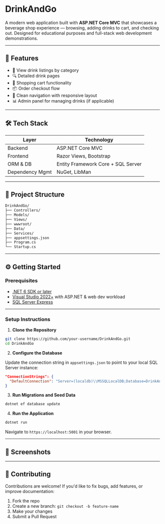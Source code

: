 # DrinkAndGo

A modern web application built with **ASP.NET Core MVC** that showcases a beverage shop experience — browsing, adding drinks to cart, and checking out. Designed for educational purposes and full-stack web development demonstrations.

---

## 🚀 Features

- 🧃 View drink listings by category
- 🔍 Detailed drink pages
- 🛒 Shopping cart functionality
- 📦 Order checkout flow
- 🧭 Clean navigation with responsive layout
- 📊 Admin panel for managing drinks (if applicable)

---

## 🛠 Tech Stack

| Layer         | Technology          |
|---------------|---------------------|
| Backend       | ASP.NET Core MVC    |
| Frontend      | Razor Views, Bootstrap |
| ORM & DB      | Entity Framework Core + SQL Server |
| Dependency Mgmt | NuGet, LibMan        |

---

## 📁 Project Structure

```bash
DrinkAndGo/
├── Controllers/
├── Models/
├── Views/
├── wwwroot/
├── Data/
├── Services/
├── appsettings.json
├── Program.cs
└── Startup.cs
```

---

## ⚙️ Getting Started

### Prerequisites

- [.NET 6 SDK or later](https://dotnet.microsoft.com/en-us/download)
- [Visual Studio 2022+](https://visualstudio.microsoft.com/) with ASP.NET & web dev workload
- [SQL Server Express](https://www.microsoft.com/en-us/sql-server/sql-server-downloads)

---

### Setup Instructions

1. **Clone the Repository**

```bash
git clone https://github.com/your-username/DrinkAndGo.git
cd DrinkAndGo
```

2. **Configure the Database**

Update the connection string in `appsettings.json` to point to your local SQL Server instance:

```json
"ConnectionStrings": {
  "DefaultConnection": "Server=(localdb)\\MSSQLLocalDB;Database=DrinkAndGoDB;Trusted_Connection=True;"
}
```

3. **Run Migrations and Seed Data**

```bash
dotnet ef database update
```

4. **Run the Application**

```bash
dotnet run
```

Navigate to `https://localhost:5001` in your browser.

---

## 📸 Screenshots


---

## 🤝 Contributing

Contributions are welcome! If you'd like to fix bugs, add features, or improve documentation:

1. Fork the repo
2. Create a new branch: `git checkout -b feature-name`
3. Make your changes
4. Submit a Pull Request
